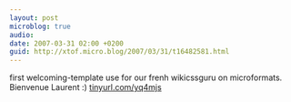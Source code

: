 ```yaml
---
layout: post
microblog: true
audio: 
date: 2007-03-31 02:00 +0200
guid: http://xtof.micro.blog/2007/03/31/t16482581.html
---
```

first welcoming-template use for our frenh wikicssguru on microformats. Bienvenue Laurent :) [tinyurl.com/yq4mjs](http://tinyurl.com/yq4mjs)
